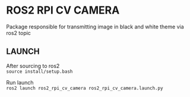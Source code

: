 # ROS2 RPI CV CAMERA
Package responsible for transmitting image in black and white theme via ros2 topic

## LAUNCH
After sourcing to ros2  
`source install/setup.bash `

Run launch  
` ros2 launch ros2_rpi_cv_camera ros2_rpi_cv_camera.launch.py `

